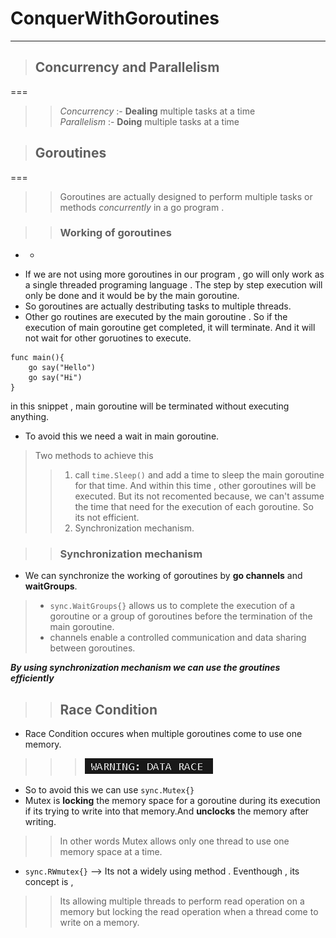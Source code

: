 # ConquerWithGoroutines
***

> ## Concurrency and Parallelism
===
>> *Concurrency* :- **Dealing** multiple tasks at a time    
>> *Parallelism* :- **Doing** multiple tasks at a time

> ## Goroutines
===
>>Goroutines are actually designed to perform multiple tasks or methods _concurrently_ in a go program .

>> ### Working of goroutines 
- - 
* If we are not using more goroutines in our program , go will only work as a single threaded programing language . The step by step      execution will only be done and it would be by the main goroutine. 
* So goroutines are actually destributing tasks to multiple threads.
* Other go routines are executed by the main goroutine . So if the execution of main goroutine get completed, it will terminate. And it will not wait for other goruotines to execute. 
```
func main(){
    go say("Hello")
    go say("Hi")
}
```
in this snippet , main goroutine will be terminated without executing anything.
* To avoid this we need a wait in main goroutine. 
>Two methods to achieve this 
>>1. call `time.Sleep()` and add a time to sleep the main goroutine for that time. And within this time , other goroutines will be executed. But its not recomented because, we can't assume the time that need for the execution of each goroutine. So its not efficient.
>>2. Synchronization mechanism.

>> ### Synchronization mechanism

* We can synchronize the working of goroutines by **go channels** and **waitGroups**.
>* `sync.WaitGroups{}` allows us to complete the execution of a goroutine or a group of goroutines before the termination of the main goroutine.
>* channels enable a controlled communication and data sharing between goroutines.

**_By using synchronization mechanism we can use the groutines efficiently_**

>> ## Race Condition

* Race Condition occures when multiple goroutines come to use one memory. 
>>> ![Alt text](./images/goConcurrency.readme.png)
* So to avoid this we can use `sync.Mutex{}`
* Mutex is **locking** the memory space for a goroutine during its execution if its trying to write into that memory.And **unclocks** the memory after writing. 
>> In other words Mutex allows only one thread to use one memory space at a time.
* `sync.RWmutex{}` --> Its not a widely using method . Eventhough , its concept is ,
>> Its allowing multiple threads to perform read operation on a memory but locking the read operation when a thread come to write on a memory.
